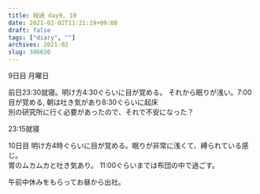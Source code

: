 ```yaml
---
title: 経過 day9, 10
date: 2021-02-02T11:21:19+09:00
draft: false
tags: ["diary", ""]
archives: 2021-02
slug: 386630
---
```

9日目 月曜日

前日23:30就寝。明け方4:30ぐらいに目が覚める。
それから眠りが浅い。7:00目が覚める, 朝は吐き気があり8:30ぐらいに起床  
別の研究所に行く必要があったので、それで不安になった？


23:15就寝

10日目
明け方4時ぐらいに目が覚める。眠りが非常に浅くて、縛られている感じ。  
胃のムカムカと吐き気あり。
11:00ぐらいまでは布団の中で過ごす。

午前中休みをもらってお昼から出社。
